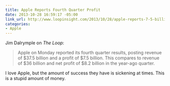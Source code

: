 ```yaml
---
title: Apple Reports Fourth Quarter Profit
date: 2013-10-28 16:59:17 -05:00
link_url: http://www.loopinsight.com/2013/10/28/apple-reports-7-5-billion-fourth-quarter-profit/
categories:
- Apple
---
```


Jim Dalrymple on *The Loop*:

>Apple on Monday reported its fourth quarter results, posting revenue of $37.5 billion and a profit of $7.5 billion. This compares to revenue of $36 billion and net profit of $8.2 billion in the year-ago quarter.

I love Apple, but the amount of success they have is sickening at times. This is a stupid amount of money.
